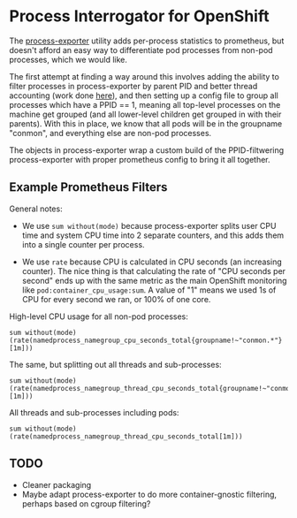 # Process Interrogator for OpenShift

The [process-exporter](https://github.com/ncabatoff/process-exporter) utility
adds per-process statistics to prometheus, but doesn't afford an easy way to
differentiate pod processes from non-pod processes, which we would like.

The first attempt at finding a way around this involves adding the ability to
filter processes in process-exporter by parent PID and better thread accounting
(work done [here](https://github.com/lack/process-exporter/tree/all_threads)),
and then setting up a config file to group all processes which have a PPID ==
1, meaning all top-level processes on the machine get grouped (and all
lower-level children get grouped in with their parents). With this in place, we
know that all pods will be in the groupname "conmon", and everything else are
non-pod processes.

The objects in process-exporter wrap a custom build of the PPID-filtwering
process-exporter with proper prometheus config to bring it all together.

## Example Prometheus Filters

General notes:

- We use `sum without(mode)` because process-exporter splits user CPU time and
  system CPU time into 2 separate counters, and this adds them into a single
  counter per process.

- We use `rate` because CPU is calculated in CPU seconds (an increasing
  counter).  The nice thing is that calculating the rate of "CPU seconds per
  second" ends up with the same metric as the main OpenShift monitoring like
  `pod:container_cpu_usage:sum`.  A value of "1" means we used 1s of CPU for
  every second we ran, or 100% of one core.

High-level CPU usage for all non-pod processes:

    sum without(mode) (rate(namedprocess_namegroup_cpu_seconds_total{groupname!~"conmon.*"}[1m]))

The same, but splitting out all threads and sub-processes:

    sum without(mode) (rate(namedprocess_namegroup_thread_cpu_seconds_total{groupname!~"conmon.*"}[1m]))

All threads and sub-processes including pods:

    sum without(mode) (rate(namedprocess_namegroup_thread_cpu_seconds_total[1m]))

## TODO
- Cleaner packaging
- Maybe adapt process-exporter to do more container-gnostic filtering, perhaps
  based on cgroup filtering?
